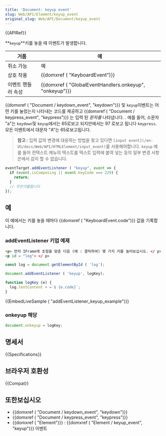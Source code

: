 ```yaml
---
title: 'Document: keyup event'
slug: Web/API/Element/keyup_event
original_slug: Web/API/Document/keyup_event
---
```

{{APIRef}}

**`keyup`**키를 놓을 때 이벤트가 발생합니다.

| 거품               | 예                                                                       |
| ------------------ | ------------------------------------------------------------------------ |
| 취소 가능          | 예                                                                       |
| 상호 작용          | {{domxref ( "KeyboardEvent")}}                                 |
| 이벤트 핸들러 속성 | {{domxref ( "GlobalEventHandlers.onkeyup", "onkeyup")}} |

{{domxref ( "Document / keydown_event", "keydown")}} 및 `keyup`이벤트는 어떤 키를 눌렀는지 나타내는 코드를 제공하고 {{domxref ( "Document / keypress_event", "keypress")}} 는 입력 된 _문자를_ 나타냅니다. . 예를 들어, 소문자 "a"는 `keydown`및 `keyup`에서는 65로보고 되지만에서는 97 로보고 됩니다 `keypress`. 모든 이벤트에서 대문자 "A"는 65로보고됩니다.

> **참고 :** 입력 값의 변경에 대응하는 방법을 찾고 있다면 `[input event](/en-US/docs/Web/API/HTMLElement/input_event)`를  사용해야합니다. `keyup` 예를 들어 컨텍스트 메뉴의 텍스트를 텍스트 입력에 붙여 넣는 등의 일부 변경 사항은에서 감지 할 수 없습니다.

```js
eventTarget.addEventListener ( "keyup", event => {
  if (event.isComposing || event.keyCode === 229) {
    return;
  }
  // 무언가를합니다
});
```

## 예

이 예에서는 키를 놓을 때마다 {{domxref ( "KeyboardEvent.code")}} 값을 기록합니다.

### addEventListener 키업 예제

```html
<p> 먼저 IFrame에 초점을 맞춘 다음 (예 : 클릭하여) 몇 가지 키를 눌러보십시오. </ p>
<p id = "log"> </ p>
```

```js
const log = document.getElementById ( 'log');

document.addEventListener ( 'keyup', logKey);

function logKey (e) {
  log.textContent + =`$ {e.code}`;
}
```

{{EmbedLiveSample ( "addEventListener_keyup_example")}}

### onkeyup 해당

```js
document.onkeyup = logKey;
```

## 명세서

{{Specifications}}

## 브라우저 호환성

{{Compat}}

## 또한보십시오

- {{domxref ( "Document / keydown_event", "keydown")}}
- {{domxref ( "Document / keypress_event", "keypress")}}
- {{domxref ( "Element")}} : {{domxref ( "Element / keyup_event", "keyup")}} 이벤트
